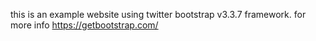 this is an example website using twitter bootstrap v3.3.7 framework.
for more info https://getbootstrap.com/
